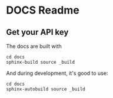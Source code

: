 # DOCS Readme


## Get your API key 
The docs are built with

```
cd docs
sphinx-build source _build 
```

And during development, it's good to use:

```
cd docs
sphinx-autobuild source _build
```